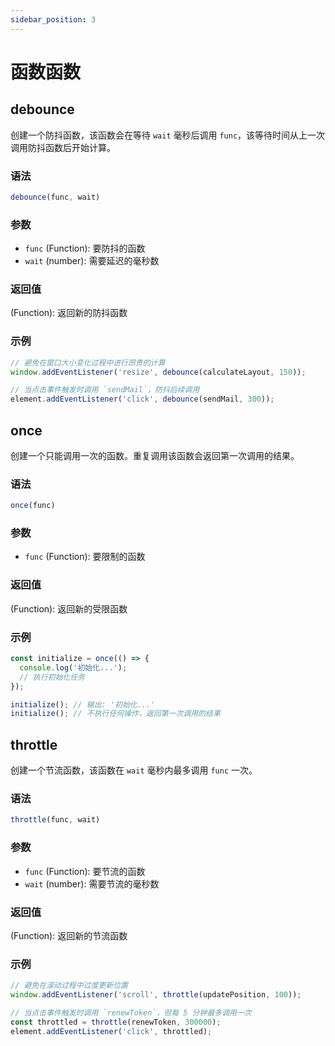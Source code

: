 ```yaml
---
sidebar_position: 3
---
```


# 函数函数

## debounce

创建一个防抖函数，该函数会在等待 `wait` 毫秒后调用 `func`，该等待时间从上一次调用防抖函数后开始计算。

### 语法

```js
debounce(func, wait)
```

### 参数

- `func` (Function): 要防抖的函数
- `wait` (number): 需要延迟的毫秒数

### 返回值

(Function): 返回新的防抖函数

### 示例

```js
// 避免在窗口大小变化过程中进行昂贵的计算
window.addEventListener('resize', debounce(calculateLayout, 150));

// 当点击事件触发时调用 `sendMail`，防抖后续调用
element.addEventListener('click', debounce(sendMail, 300));
```

## once

创建一个只能调用一次的函数。重复调用该函数会返回第一次调用的结果。

### 语法

```js
once(func)
```

### 参数

- `func` (Function): 要限制的函数

### 返回值

(Function): 返回新的受限函数

### 示例

```js
const initialize = once(() => {
  console.log('初始化...');
  // 执行初始化任务
});

initialize(); // 输出: '初始化...'
initialize(); // 不执行任何操作，返回第一次调用的结果
```

## throttle

创建一个节流函数，该函数在 `wait` 毫秒内最多调用 `func` 一次。

### 语法

```js
throttle(func, wait)
```

### 参数

- `func` (Function): 要节流的函数
- `wait` (number): 需要节流的毫秒数

### 返回值

(Function): 返回新的节流函数

### 示例

```js
// 避免在滚动过程中过度更新位置
window.addEventListener('scroll', throttle(updatePosition, 100));

// 当点击事件触发时调用 `renewToken`，但每 5 分钟最多调用一次
const throttled = throttle(renewToken, 300000);
element.addEventListener('click', throttled);
``` 